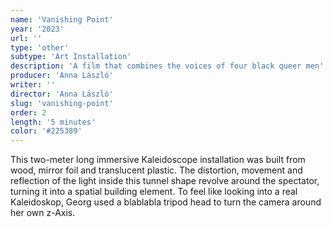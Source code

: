```yaml
---
name: 'Vanishing Point'
year: '2023'
url: ''
type: 'other'
subtype: 'Art Installation'
description: 'A film that combines the voices of four black queer men'
producer: 'Anna László'
writer: ''
director: 'Anna László'
slug: 'vanishing-point'
order: 2
length: '5 minutes'
color: '#225389'
---
```


<script>
  import ExternalLink from '$lib/components/Link/ExternalLink.svelte';
  import Link from '$lib/components/Link/Link.svelte';
</script>

This two-meter long immersive Kaleidoscope installation was built from wood, mirror foil and translucent plastic. The distortion, movement and reflection of the light inside this tunnel shape revolve around the spectator, turning it into a spatial building element. To feel like looking into a real Kaleidoskop, Georg used a blablabla tripod head to turn the camera around her own z-Axis.

<!-- <div class="hidden-desktop">
<ExternalLink ariaLabel="Watch" href=''>Watch</ExternalLink>

![Movie Poster](../../assets/projects/i-was-never-really-here/iwnrh_poster.jpg)

</div> -->
